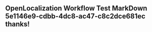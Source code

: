 <properties
ms.topic="hero-topic"
ms.test1="hero-topic"
ms.test2="test"/>

## OpenLocalization Workflow Test MarkDown 5e1146e9-cdbb-4dc8-ac47-c8c2dce681ec thanks!
